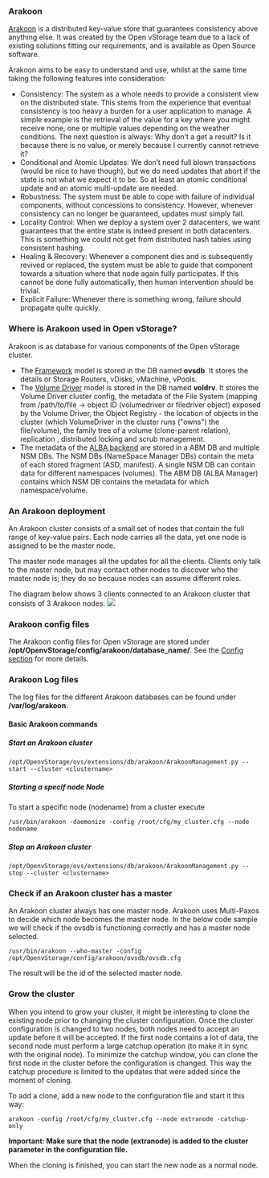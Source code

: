 ### Arakoon

[Arakoon](http://arakoon.org/) is a distributed key-value store that guarantees consistency above anything else. It was created by the Open vStorage team due to a lack of existing solutions fitting our requirements, and is available as Open Source software.

Arakoon aims to be easy to understand and use, whilst at the same time taking the following features into consideration:
* Consistency: The system as a whole needs to provide a consistent view on the distributed state. This stems from the experience that eventual consistency is too heavy a burden for a user application to manage. A simple example is the retrieval of the value for a key where you might receive none, one or multiple values depending on the weather conditions. The next question is always: Why don’t a get a result? Is it because there is no value, or merely because I currently cannot retrieve it?
* Conditional and Atomic Updates: We don’t need full blown transactions (would be nice to have though), but we do need updates that abort if the state is not what we expect it to be. So at least an atomic conditional update and an atomic multi-update are needed.
* Robustness: The system must be able to cope with failure of individual components, without concessions to consistency. However, whenever consistency can no longer be guaranteed, updates must simply fail.
* Locality Control: When we deploy a system over 2 datacenters, we want guarantees that the entire state is indeed present in both datacenters. This is something we could not get from distributed hash tables using consistent hashing.
* Healing & Recovery: Whenever a component dies and is subsequently revived or replaced, the system must be able to guide that component towards a situation where that node again fully participates. If this cannot be done fully automatically, then human intervention should be trivial.
* Explicit Failure: Whenever there is something wrong, failure should propagate quite quickly.

### Where is Arakoon used in Open vStorage?
Arakoon is as database for various components of the Open vStorage cluster.
* The [Framework](../Framework/README.md) model is stored in the DB named **ovsdb**. It stores the details or Storage Routers, vDisks, vMachine, vPools.
* The [Volume Driver](../VolumeDriver/README.md) model is stored in the DB named **voldrv**. It stores the Volume Driver cluster config, the metadata of the File System (mapping from /path/to/file -> object ID (volumedriver or filedriver object) exposed by the Volume Driver, the Object Registry - the location of objects in the cluster (which VolumeDriver in the cluster runs ("owns") the file/volume), the family tree of a volume (clone-parent relation), replication , distributed locking and scrub management.
* The metadata of the [ALBA backend](../ALBA/README.md) are stored in a ABM DB and multiple NSM DBs. The NSM DBs (NameSpace Manager DBs) contain the meta of each stored fragment (ASD, manifest). A single NSM DB can contain data for different namespaces (volumes). The ABM DB (ALBA Manager) contains which NSM DB contains the metadata for which namespace/volume.

### An Arakoon deployment
An Arakoon cluster consists of a small set of nodes that contain the full range of key-value pairs. Each node carries all the data, yet one node is assigned to be the master node.

The master node manages all the updates for all the clients. Clients only talk to the master node, but may contact other nodes to discover who the master node is; they do so because nodes can assume different roles.

The diagram below shows 3 clients connected to an Arakoon cluster that consists of 3 Arakoon nodes.
![](../Images/ArakoonDeployment.png)

### Arakoon config files
The Arakoon config files for Open vStorage are stored under **/opt/OpenvStorage/config/arakoon/database_name/**. See the [Config section](../../Administration/Configs/arakoon.md) for more details.

### Arakoon Log files
The log files for the different Arakoon databases can be found under **/var/log/arakoon**.

#### Basic Arakoon commands
##### Start an Arakoon cluster
```
/opt/OpenvStorage/ovs/extensions/db/arakoon/ArakoonManagement.py --start --cluster <clustername>
```

##### Starting a specif node Node
To start a specific node (nodename) from a cluster execute
```
/usr/bin/arakoon -daemonize -config /root/cfg/my_cluster.cfg --node nodename
```

##### Stop an Arakoon cluster
```
/opt/OpenvStorage/ovs/extensions/db/arakoon/ArakoonManagement.py --stop --cluster <clustername>
```

### Check if an Arakoon cluster has a master
An Arakoon cluster always has one master node. Arakoon uses Multi-Paxos to decide which node becomes the master node. In the below code sample we will check if the ovsdb is functioning correctly and has a master node selected.
```
/usr/bin/arakoon --who-master -config /opt/OpenvStorage/config/arakoon/ovsdb/ovsdb.cfg
```
The result will be the id of the selected master node.

### Grow the cluster
When you intend to grow your cluster, it might be interesting to clone the existing node prior to changing the cluster configuration. Once the cluster configuration is changed to two nodes, both nodes need to accept an update before it will be accepted. If the first node contains a lot of data, the second node must perform a large catchup operation (to make it in sync with the original node). To minimize the catchup window, you can clone the first node in the cluster before the configuration is changed. This way the catchup procedure is limited to the updates that were added since the moment of cloning.

To add a clone, add a new node to the configuration file and start it this way:
```
arakoon -config /root/cfg/my_cluster.cfg --node extranode -catchup-only
```
**Important: Make sure that the node (extranode) is added to the cluster parameter in the configuration file.**

When the cloning is finished, you can start the new node as a normal node.